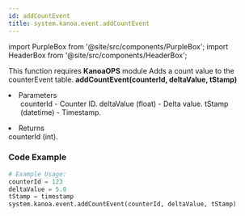 ```yaml
---
id: addCountEvent
title: system.kanoa.event.addCountEvent
---
```


import PurpleBox from '@site/src/components/PurpleBox';
import HeaderBox from '@site/src/components/HeaderBox';

<PurpleBox>This function requires <b>KanoaOPS</b> module</PurpleBox>
<HeaderBox header="Description">
    Adds a count value to the counterEvent table.
</HeaderBox>
<HeaderBox header="Syntax">
    <b>addCountEvent(counterId, deltaValue, tStamp)</b>
    <li>Parameters <br />
        <ul>
            counterId - Counter ID.
            deltaValue (float) - Delta value.
            tStamp (datetime) - Timestamp.
        </ul>
    </li>
    <li>Returns <br />
        counterId (int).
    </li>
</HeaderBox>

### Code Example

```python
# Example Usage:
counterId = 123
deltaValue = 5.0
tStamp = timestamp
system.kanoa.event.addCountEvent(counterId, deltaValue, tStamp)